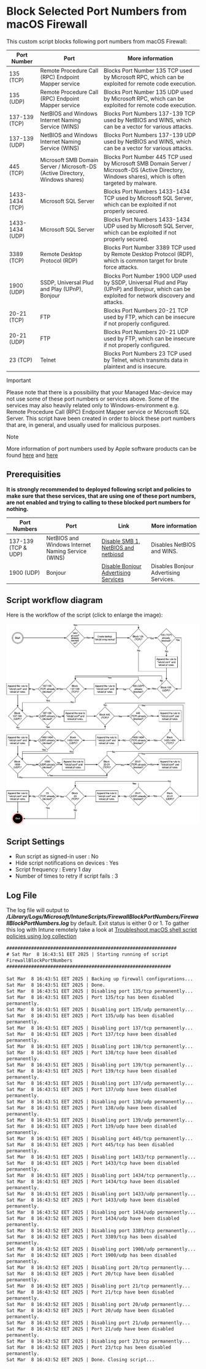 # Block Selected Port Numbers from macOS Firewall
This custom script blocks following port numbers from macOS Firewall:

 Port Number| Port | More information |
| -------- | ------- | -------- |
| 135 (TCP) | Remote Procedure Call (RPC) Endpoint Mapper service | Blocks Port Number 135 TCP used by Microsoft RPC, which can be exploited for remote code execution. |
| 135 (UDP) | Remote Procedure Call (RPC) Endpoint Mapper service | Blocks Port Number 135 UDP used by Microsoft RPC, which can be exploited for remote code execution. |
| 137-139 (TCP) | NetBIOS and Windows Internet Naming Service (WINS)| Blocks Port Numbers 137-139 TCP used by NetBIOS and WINS, which can be a vector for various attacks. |
| 137-139 (UDP) | NetBIOS and Windows Internet Naming Service (WINS) | Blocks Port Numbers 137-139 UDP used by NetBIOS and WINS, which can be a vector for various attacks. |
| 445 (TCP) | Microsoft SMB Domain Server / Microsoft-DS (Active Directory, Windows shares)| Blocks Port Number 445 TCP used by Microsoft SMB Domain Server / Microsoft-DS (Active Directory, Windows shares), which is often targeted by malware. |
| 1433-1434 (TCP) | Microsoft SQL Server | Blocks Port Numbers 1433-1434 TCP used by Microsoft SQL Server, which can be exploited if not properly secured. |
| 1433-1434 (UDP) | Microsoft SQL Server | Blocks Port Numbers 1433-1434 UDP used by Microsoft SQL Server, which can be exploited if not properly secured. |
| 3389 (TCP) | Remote Desktop Protocol (RDP) | Blocks Port Number 3389 TCP used by Remote Desktop Protocol (RDP), which is common target for brute force attacks. |
| 1900 (UDP) | SSDP, Universal Plud and Play (UPnP), Bonjour| Blocks Port Number 1900 UDP used by SSDP, Universal Plud and Play (UPnP) and Bonjour, which can be exploited for network discovery and attacks. |
| 20-21 (TCP) | FTP | Blocks Port Numbers 20-21 TCP used by FTP, which can be insecure if not properly configured. |
| 20-21 (UDP) | FTP | Blocks Port Numbers 20-21 UDP used by FTP, which can be insecure if not properly configured. |
| 23 (TCP) | Telnet | Blocks Port Numbers 23 TCP used by Telnet, which transmits data in plaintext and is insecure. |

> [!IMPORTANT]  
> Please note that there is a possibility that your Managed Mac-device may not use some of these port numbers or services above. Some of the services may also heavily related only to Windows-environment e.g. Remote Procedure Call (RPC) Endpoint Mapper service or Microsoft SQL Server. This script have been created in order to block these port numbers that are, in general, and usually used for malicious purposes.

> [!NOTE]  
> More information of port numbers used by Apple software products can be found [here](https://support.apple.com/en-us/103229) and [here](https://chadstechnoworks.com/wptech/os/mac_os_x_default_port_list.html)

## Prerequisities
**It is strongly recommended to deployed following script and policies to make sure that these services, that are using one of these port numbers, are not enabled and trying to calling to these blocked port numbers for nothing.**

| Port Numbers| Port | Link | More information
| -------- | ------- | -------- | -------- |
| 137-139 (TCP & UDP) | NetBIOS and Windows Internet Naming Service (WINS) | [Disable SMB 1, NetBIOS and netbiosd](https://github.com/microsoft/shell-intune-samples/tree/master/macOS/Config/Disable%20SMB%201%2C%20NetBIOS%20and%20netbiosd) | Disables NetBIOS and WINS. |
| 1900 (UDP) | Bonjour | [Disable Bonjour Advertising Services](https://github.com/microsoft/shell-intune-samples/tree/master/macOS/Config/Disable%20Bonjour%20Advertising%20Services) | Disables Bonjour Advertising Services. |


## Script workflow diagram

Here is the workflow of the script (click to enlarge the image):
 
![Getting Started](Diagram.png)

 
## Script Settings

- Run script as signed-in user : No
- Hide script notifications on devices : Yes
- Script frequency : Every 1 day
- Number of times to retry if script fails : 3

## Log File

The log file will output to ***/Library/Logs/Microsoft/IntuneScripts/FirewallBlockPortNumbers/FirewallBlockPortNumbers.log*** by default. Exit status is either 0 or 1. To gather this log with Intune remotely take a look at  [Troubleshoot macOS shell script policies using log collection](https://docs.microsoft.com/en-us/mem/intune/apps/macos-shell-scripts#troubleshoot-macos-shell-script-policies-using-log-collection)

```
##############################################################
# Sat Mar  8 16:43:51 EET 2025 | Starting running of script FirewallBlockPortNumbers
############################################################

Sat Mar  8 16:43:51 EET 2025 | Backing up firewall configurations...
Sat Mar  8 16:43:51 EET 2025 | Done.
Sat Mar  8 16:43:51 EET 2025 | Disabling port 135/tcp permanently...
Sat Mar  8 16:43:51 EET 2025 | Port 135/tcp has been disabled permanently.
Sat Mar  8 16:43:51 EET 2025 | Disabling port 135/udp permanently...
Sat Mar  8 16:43:51 EET 2025 | Port 135/udp has been disabled permanently.
Sat Mar  8 16:43:51 EET 2025 | Disabling port 137/tcp permanently...
Sat Mar  8 16:43:51 EET 2025 | Port 137/tcp have been disabled permanently.
Sat Mar  8 16:43:51 EET 2025 | Disabling port 138/tcp permanently...
Sat Mar  8 16:43:51 EET 2025 | Port 138/tcp have been disabled permanently.
Sat Mar  8 16:43:51 EET 2025 | Disabling port 139/tcp permanently...
Sat Mar  8 16:43:51 EET 2025 | Port 139/tcp have been disabled permanently.
Sat Mar  8 16:43:51 EET 2025 | Disabling port 137/udp permanently...
Sat Mar  8 16:43:51 EET 2025 | Port 137/udp have been disabled permanently.
Sat Mar  8 16:43:51 EET 2025 | Disabling port 138/udp permanently...
Sat Mar  8 16:43:51 EET 2025 | Port 138/udp have been disabled permanently.
Sat Mar  8 16:43:51 EET 2025 | Disabling port 139/udp permanently...
Sat Mar  8 16:43:51 EET 2025 | Port 139/udp have been disabled permanently.
Sat Mar  8 16:43:51 EET 2025 | Disabling port 445/tcp permanently...
Sat Mar  8 16:43:51 EET 2025 | Port 445/tcp has been disabled permanently.
Sat Mar  8 16:43:51 EET 2025 | Disabling port 1433/tcp permanently...
Sat Mar  8 16:43:51 EET 2025 | Port 1433/tcp have been disabled permanently.
Sat Mar  8 16:43:51 EET 2025 | Disabling port 1434/tcp permanently...
Sat Mar  8 16:43:51 EET 2025 | Port 1434/tcp have been disabled permanently.
Sat Mar  8 16:43:51 EET 2025 | Disabling port 1433/udp permanently...
Sat Mar  8 16:43:52 EET 2025 | Port 1433/udp have been disabled permanently.
Sat Mar  8 16:43:52 EET 2025 | Disabling port 1434/udp permanently...
Sat Mar  8 16:43:52 EET 2025 | Port 1434/udp have been disabled permanently.
Sat Mar  8 16:43:52 EET 2025 | Disabling port 3389/tcp permanently...
Sat Mar  8 16:43:52 EET 2025 | Port 3389/tcp has been disabled permanently.
Sat Mar  8 16:43:52 EET 2025 | Disabling port 1900/udp permanently...
Sat Mar  8 16:43:52 EET 2025 | Port 1900/udp has been disabled permanently.
Sat Mar  8 16:43:52 EET 2025 | Disabling port 20/tcp permanently...
Sat Mar  8 16:43:52 EET 2025 | Port 20/tcp have been disabled permanently.
Sat Mar  8 16:43:52 EET 2025 | Disabling port 21/tcp permanently...
Sat Mar  8 16:43:52 EET 2025 | Port 21/tcp have been disabled permanently.
Sat Mar  8 16:43:52 EET 2025 | Disabling port 20/udp permanently...
Sat Mar  8 16:43:52 EET 2025 | Port 20/udp have been disabled permanently.
Sat Mar  8 16:43:52 EET 2025 | Disabling port 21/udp permanently...
Sat Mar  8 16:43:52 EET 2025 | Port 21/udp have been disabled permanently.
Sat Mar  8 16:43:52 EET 2025 | Disabling port 23/tcp permanently...
Sat Mar  8 16:43:52 EET 2025 | Port 23/tcp has been disabled permanently.
Sat Mar  8 16:43:52 EET 2025 | Done. Closing script...
```